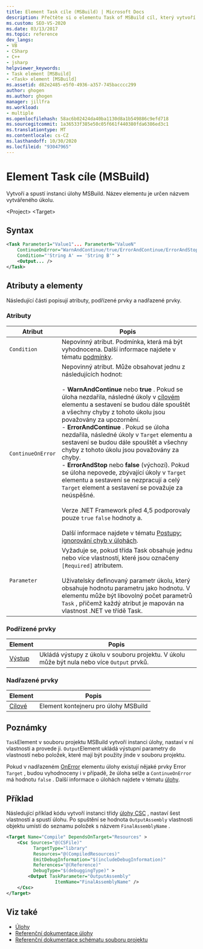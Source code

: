 ```yaml
---
title: Element Task cíle (MSBuild) | Microsoft Docs
description: Přečtěte si o elementu Task of MSBuild cíl, který vytvoří a spustí instanci úlohy MSBuild.
ms.custom: SEO-VS-2020
ms.date: 03/13/2017
ms.topic: reference
dev_langs:
- VB
- CSharp
- C++
- jsharp
helpviewer_keywords:
- Task element [MSBuild]
- <Task> element [MSBuild]
ms.assetid: d82e2485-e5f0-4936-a357-745bacccc299
author: ghogen
ms.author: ghogen
manager: jillfra
ms.workload:
- multiple
ms.openlocfilehash: 58ac6b02424da40ba1130d8a1b549886c9efd718
ms.sourcegitcommit: 1a36533f385e50c05f661f440380fda6386ed3c1
ms.translationtype: MT
ms.contentlocale: cs-CZ
ms.lasthandoff: 10/30/2020
ms.locfileid: "93047965"
---
```

# <a name="task-element-of-target-msbuild"></a>Element Task cíle (MSBuild)

Vytvoří a spustí instanci úlohy MSBuild. Název elementu je určen názvem vytvářeného úkolu.

 \<Project> \<Target>

## <a name="syntax"></a>Syntax

```xml
<Task Parameter1="Value1"... ParameterN="ValueN"
    ContinueOnError="WarnAndContinue/true/ErrorAndContinue/ErrorAndStop/false"
    Condition="'String A' == 'String B'" >
    <Output... />
</Task>
```

## <a name="attributes-and-elements"></a>Atributy a elementy

 Následující části popisují atributy, podřízené prvky a nadřazené prvky.

### <a name="attributes"></a>Atributy

|Atribut|Popis|
|---------------|-----------------|
|`Condition`|Nepovinný atribut. Podmínka, která má být vyhodnocena. Další informace najdete v tématu [podmínky](../msbuild/msbuild-conditions.md).|
|`ContinueOnError`|Nepovinný atribut. Může obsahovat jednu z následujících hodnot:<br /><br /> -   **WarnAndContinue** nebo **true** . Pokud se úloha nezdařila, následné úkoly v [cílovém](../msbuild/target-element-msbuild.md) elementu a sestavení se budou dále spouštět a všechny chyby z tohoto úkolu jsou považovány za upozornění.<br />-   **ErrorAndContinue** . Pokud se úloha nezdařila, následné úkoly v `Target` elementu a sestavení se budou dále spouštět a všechny chyby z tohoto úkolu jsou považovány za chyby.<br />-   **ErrorAndStop** nebo **false** (výchozí). Pokud se úloha nepovede, zbývající úkoly v `Target` elementu a sestavení se nezpracují a celý `Target` element a sestavení se považuje za neúspěšné.<br /><br /> Verze .NET Framework před 4,5 podporovaly pouze `true` `false` hodnoty a.<br /><br /> Další informace najdete v tématu [Postupy: ignorování chyb v úlohách](../msbuild/how-to-ignore-errors-in-tasks.md).|
|`Parameter`|Vyžaduje se, pokud třída Task obsahuje jednu nebo více vlastností, které jsou označeny `[Required]` atributem.<br /><br /> Uživatelsky definovaný parametr úkolu, který obsahuje hodnotu parametru jako hodnotu. V elementu může být libovolný počet parametrů `Task` , přičemž každý atribut je mapován na vlastnost .NET ve třídě Task.|

### <a name="child-elements"></a>Podřízené prvky

|Element|Popis|
|-------------|-----------------|
|[Výstup](../msbuild/output-element-msbuild.md)|Ukládá výstupy z úkolu v souboru projektu. V úkolu může být nula nebo více `Output` prvků.|

### <a name="parent-elements"></a>Nadřazené prvky

| Element | Popis |
| - | - |
| [Cílové](../msbuild/target-element-msbuild.md) | Element kontejneru pro úlohy MSBuild |

## <a name="remarks"></a>Poznámky

 `Task`Element v souboru projektu MSBuild vytvoří instanci úlohy, nastaví v ní vlastnosti a provede ji. `Output`Element ukládá výstupní parametry do vlastností nebo položek, které mají být použity jinde v souboru projektu.

 Pokud v nadřazeném [OnError](../msbuild/onerror-element-msbuild.md) elementu úlohy existují nějaké prvky Error `Target` , budou vyhodnoceny i v případě, že úloha selže a `ContinueOnError` má hodnotu `false` . Další informace o úlohách najdete v tématu [úlohy](../msbuild/msbuild-tasks.md).

## <a name="example"></a>Příklad

 Následující příklad kódu vytvoří instanci třídy [úlohy CSC](../msbuild/csc-task.md) , nastaví šest vlastností a spustí úlohu. Po spuštění se hodnota `OutputAssembly` vlastnosti objektu umístí do seznamu položek s názvem `FinalAssemblyName` .

```xml
<Target Name="Compile" DependsOnTarget="Resources" >
    <Csc Sources="@(CSFile)"
          TargetType="library"
          Resources="@(CompiledResources)"
          EmitDebugInformation="$(includeDebugInformation)"
          References="@(Reference)"
          DebugType="$(debuggingType)" >
        <Output TaskParameter="OutputAssembly"
                  ItemName="FinalAssemblyName" />
    </Csc>
</Target>
```

## <a name="see-also"></a>Viz také

- [Úlohy](../msbuild/msbuild-tasks.md)
- [Referenční dokumentace úlohy](../msbuild/msbuild-task-reference.md)
- [Referenční dokumentace schématu souboru projektu](../msbuild/msbuild-project-file-schema-reference.md)
